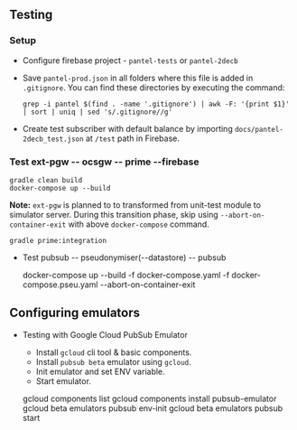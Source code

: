 ## Testing

### Setup

 * Configure firebase project - `pantel-tests` or `pantel-2decb`
 
 * Save `pantel-prod.json` in all folders where this file is added in `.gitignore`.  You can find these directories by
   executing the command:
     
       grep -i pantel $(find . -name '.gitignore') | awk -F: '{print $1}' | sort | uniq | sed 's/.gitignore//g'
 
 * Create test subscriber with default balance by importing `docs/pantel-2decb_test.json` 
   at `/test` path in Firebase.
  

### Test ext-pgw -- ocsgw -- prime --firebase

    
    gradle clean build  
    docker-compose up --build

**Note:** `ext-pgw` is planned to to transformed from unit-test module to simulator server.
During this transition phase, skip using `--abort-on-container-exit` with above `docker-compose` command.

    gradle prime:integration
 
 * Test pubsub -- pseudonymiser(--datastore) -- pubsub
 
    docker-compose up --build -f docker-compose.yaml -f docker-compose.pseu.yaml --abort-on-container-exit

## Configuring emulators

 * Testing with Google Cloud PubSub Emulator
 
    * Install `gcloud` cli tool & basic components.
    * Install `pubsub beta` emulator using `gcloud`.
    * Init emulator and set ENV variable.
    * Start emulator.
    
    
    gcloud components list
    gcloud components install pubsub-emulator
    gcloud beta emulators pubsub env-init
    gcloud beta emulators pubsub start


